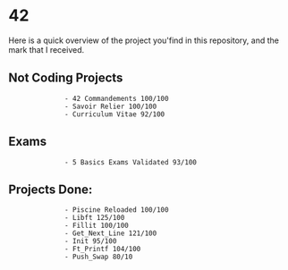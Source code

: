 # 42

Here is a quick overview of the project you'find in this repository, and the mark that I received.

## Not Coding Projects
                  - 42 Commandements 100/100
                  - Savoir Relier 100/100
                  - Curriculum Vitae 92/100

## Exams
                  - 5 Basics Exams Validated 93/100

## Projects Done:
                  - Piscine Reloaded 100/100 
                  - Libft 125/100
                  - Fillit 100/100
                  - Get_Next_Line 121/100
                  - Init 95/100
                  - Ft_Printf 104/100
                  - Push_Swap 80/10
